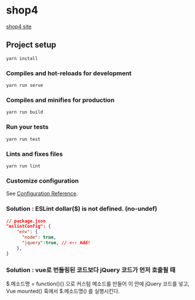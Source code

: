 # shop4
[shop4 site]('https://kind-nobel-530ab0.netlify.app/')
## Project setup
```
yarn install
```

### Compiles and hot-reloads for development
```
yarn run serve
```

### Compiles and minifies for production
```
yarn run build
```

### Run your tests
```
yarn run test
```

### Lints and fixes files
```
yarn run lint
```

### Customize configuration
See [Configuration Reference](https://cli.vuejs.org/config/).


### Solution : ESLint dollar($) is not defined. (no-undef)
```json
// package.json
"eslintConfig": {
    "env": {
      "node": true,
      "jquery":true, // <-- Add!
    },
}
```
### Solution : vue로 번들링된 코드보다 jQuery 코드가 먼저 호출될 때
$.메소드명 = function(){} 으로 커스텀 메소드를 만들어 이 안에 jQuery 코드를 넣고,<br>
Vue mounted() 훅에서 $.메소드명() 를 실행시킨다.